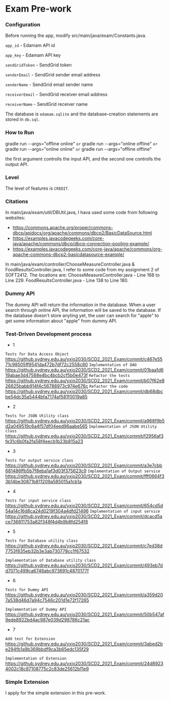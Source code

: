 # Exam Pre-work

### Configuration
Before running the app, modify src/main/java/exam/Constants.java.

`app_id` - Edamam API id

`app_key` - Edamam API key

`sendGridToken` - SendGrid token

`senderEmail` - SendGrid sender email address

`senderName` - SendGrid email sender name

`receiverEmail` - SendGrid receiver email address

`receiverName` - SendGrid receiver name

The database is `edamam.sqlite` and the database-creation statements are stored in `db.sql`.


### How to Run

gradle run --args="offline online"
`or`
gradle run --args="online offline"
`or`
gradle run --args="online online"
`or`
gradle run --args="offline offline"


the first argument controlls the input API, and the second one controlls the output API.

### Level
The level of features is `CREDIT`.


### Citations
 In main/java/exam/util/DBUtil.java, I hava used some code from following websites:
* https://commons.apache.org/proper/commons-dbcp/apidocs/org/apache/commons/dbcp2/BasicDataSource.html
* https://examples.javacodegeeks.com/core-java/apache/commons/dbcp/dbcp-connection-pooling-example/
* https://examples.javacodegeeks.com/core-java/apache/commons/org-apache-commons-dbcp2-basicdatasource-example/


In main/java/exam/controller/ChooseMeasureController.java & FoodResultsController.java, I refer to some code from my assignment 2 of SOFT2412. The locations are:
ChooseMeasureController.java - Line 168 to Line 229.
FoodResultsController.java - Line 138 to Line 180.


### Dummy API
The dummy API will return the information in the database. 
When a user search through online API, the information will be saved to the database. 
If the database doesn't store anyting yet, the user can search for "apple" to get some information about "apple" from dummy API.


###  Test-Driven Development process 
- 1

`Tests for Data Access Object`
https://github.sydney.edu.au/yxio2030/SCD2_2021_Exam/commit/c467e5571c98505ff9541da472b7df72c2558c60
`Implementation of DAO`
https://github.sydney.edu.au/yxio2030/SCD2_2021_Exam/commit/01baa1d619abae3d47588e4bc4bcb2cf5b0e473f
`Refactor the tests`
https://github.sydney.edu.au/yxio2030/SCD2_2021_Exam/commit/b07f62e826825babb914f4c56788973c974e676c
`Refactor the code`
https://github.sydney.edu.au/yxio2030/SCD2_2021_Exam/commit/db68dbcbe54dc35a5444bfa7174af581f0019a85


- 2

`Tests for JSON Utility class`
https://github.sydney.edu.au/yxio2030/SCD2_2021_Exam/commit/a968f9b5d2a049519c6a4f57df04eed96aabe565
`Implementation of JSON Utility class`
https://github.sydney.edu.au/yxio2030/SCD2_2021_Exam/commit/f2956af3fe31c6b0fa2fa58f4eecb1b23b815a23

- 3

`Tests for output service class`
https://github.sydney.edu.au/yxio2030/SCD2_2021_Exam/commit/a3e7cbb681486ffb5b7f8eba1af3d03f375623c9
`Implementation of Output service`
https://github.sydney.edu.au/yxio2030/SCD2_2021_Exam/commit/fff0664f33b14be30871b811209a585015a1cb1a

- 4

`Tests for input service class`
https://github.sydney.edu.au/yxio2030/SCD2_2021_Exam/commit/654cd5d54a14c16d8ca24d0219f304a4dfd21496
`Implementation of input service`
https://github.sydney.edu.au/yxio2030/SCD2_2021_Exam/commit/dcacd5ace736811753a82f348f4d4b9b8fd254f8


- 5

`Tests for Database utility class`
https://github.sydney.edu.au/yxio2030/SCD2_2021_Exam/commit/c7ed38d7753f835eb32b3e3ab730778cc1f67532

`Implementation of Database utility class`
https://github.sydney.edu.au/yxio2030/SCD2_2021_Exam/commit/493eb7dd7071c499ca6746abc973691c4870177f

- 6

`Tests for Dummy API`
https://github.sydney.edu.au/yxio2030/SCD2_2021_Exam/commit/a359d207a538d46d7a94c7546c201d1e72f17265

`Implementation of Dummy API`
https://github.sydney.edu.au/yxio2030/SCD2_2021_Exam/commit/50b547af9ede8922bd4ac987e039d298786c21ac


- 7

`Add test for Extension`
https://github.sydney.edu.au/yxio2030/SCD2_2021_Exam/commit/3abed2be294fb1a9b369bbdf9ca3b65edc135f29

`Implementation of Extension`
https://github.sydney.edu.au/yxio2030/SCD2_2021_Exam/commit/24d89234002c18c87108775c2c83de25612b11e9


### Simple Extension
I apply for the simple extension in this pre-work.

